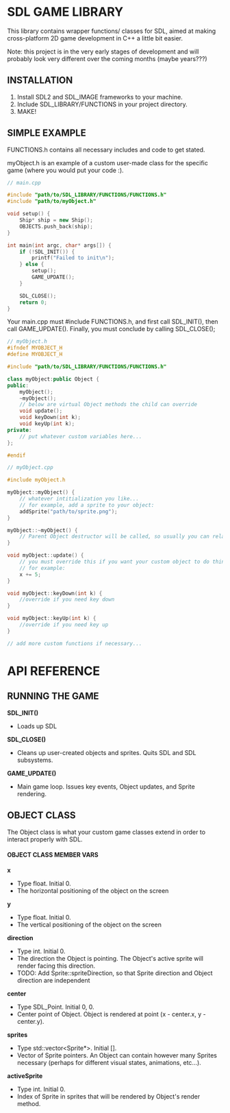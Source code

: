 # SDL GAME LIBRARY

This library contains wrapper functions/ classes for SDL, aimed at making cross-platform 2D game development in C++ a little bit easier. 

Note: this project is in the very early stages of development and will probably look very different over the coming months (maybe years???)

## INSTALLATION

1. Install SDL2 and SDL_IMAGE frameworks to your machine. 
2. Include SDL_LIBRARY/FUNCTIONS in your project directory.
3. MAKE!

## SIMPLE EXAMPLE

FUNCTIONS.h contains all necessary includes and code to get stated. 

myObject.h is an example of a custom user-made class for the specific game (where you would put your code :). 

```c++
// main.cpp

#include "path/to/SDL_LIBRARY/FUNCTIONS/FUNCTIONS.h"
#include "path/to/myObject.h"

void setup() {
	Ship* ship = new Ship();
	OBJECTS.push_back(ship);
}

int main(int argc, char* args[]) {
	if (!SDL_INIT()) {
		printf("Failed to init\n");
	} else {
		setup();
		GAME_UPDATE();
	}

	SDL_CLOSE();
	return 0;
}
```

Your main.cpp must #include FUNCTIONS.h, and first call SDL_INIT(), then call GAME_UPDATE(). Finally, you must conclude by calling SDL_CLOSE();

```c++
// myObject.h
#ifndef MYOBJECT_H
#define MYOBJECT_H

#include "path/to/SDL_LIBRARY/FUNCTIONS/FUNCTIONS.h"

class myObject:public Object {
public:
	myObject();
	~myObject();
	// below are virtual Object methods the child can override
	void update();
	void keyDown(int k);
	void keyUp(int k);
private:
	// put whatever custom variables here...
};

#endif
```

```c++
// myObject.cpp

#include myObject.h

myObject::myObject() {
	// whatever intitialization you like...
	// for example, add a sprite to your object:
	addSprite("path/to/sprite.png");
}

myObject::~myObject() {
	// Parent Object destructor will be called, so usually you can relax here
}

void myObject::update() {
	// you must override this if you want your custom object to do things on screen.
	// for example:
	x += 5;
}

void myObject::keyDown(int k) {
	//override if you need key down
}

void myObject::keyUp(int k) {
	//override if you need key up
}

// add more custom functions if necessary...
```

# API REFERENCE

## RUNNING THE GAME

**SDL_INIT()**
- Loads up SDL

**SDL_CLOSE()**
- Cleans up user-created objects and sprites. Quits SDL and SDL subsystems.

**GAME_UPDATE()**
- Main game loop. Issues key events, Object updates, and Sprite rendering.


## OBJECT CLASS
The Object class is what your custom game classes extend in order to interact properly with SDL.

#### OBJECT CLASS MEMBER VARS

**x**
- Type float. Initial 0.
- The horizontal positioning of the object on the screen

**y**
- Type float. Initial 0.
- The vertical positioning of the object on the screen

**direction**
- Type int. Initial 0.
- The direction the Object is pointing. The Object's active sprite will render facing this direction.
- TODO: Add Sprite::spriteDirection, so that Sprite direction and Object direction are independent

**center**
- Type SDL_Point. Initial 0, 0.
- Center point of Object. Object is rendered at point (x - center.x, y - center.y).

**sprites**
- Type std::vector<Sprite*>. Initial [].
- Vector of Sprite pointers. An Object can contain however many Sprites necessary (perhaps for different visual states, animations, etc...).

**activeSprite**
- Type int. Initial 0.
- Index of Sprite in sprites that will be rendered by Object's render method. 

